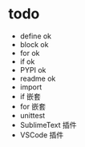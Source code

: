# todo


- define ok
- block ok
- for ok
- if  ok
- PYPI ok
- readme ok
- import
- if 嵌套
- for 嵌套
- unittest
- SublimeText 插件
- VSCode 插件
